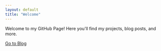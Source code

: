 ```yaml
---
layout: default
title: "Welcome"
---
```

Welcome to my GitHub Page! Here you'll find my projects, blog posts, and more.

[Go to Blog](blog)

